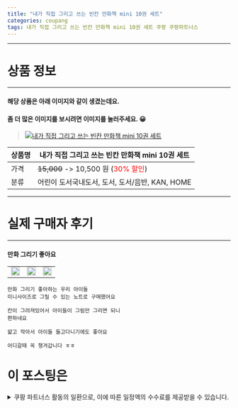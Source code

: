 ```yaml
---
title: "내가 직접 그리고 쓰는 빈칸 만화책 mini 10권 세트"
categories: coupang
tags: 내가 직접 그리고 쓰는 빈칸 만화책 mini 10권 세트 쿠팡 쿠팡파트너스
---
```

---

# 상품 정보

---

#### 해당 상품은 아래 이미지와 같이 생겼는데요. 
#### 좀 더 많은 이미지를 보시려면 이미지를 눌러주세요. 😀
> [![내가 직접 그리고 쓰는 빈칸 만화책 mini 10권 세트](https://static.coupangcdn.com/image/retail/images/2021/04/16/12/3/98030869-590b-47cb-b17b-25d82b78c765.jpg)](/re/AFFSDP?lptag=AF4416228&subid=AF4416228&pageKey=5373564834&itemId=7960670915&vendorItemId=75249728201&traceid=V0-153-d9cf255efa4bc1ff "bk_decode")

상품명 | 내가 직접 그리고 쓰는 빈칸 만화책 mini 10권 세트
-------|-------
가격 | ~~15,000~~ -> 10,500 원 (<span style="color:red">30% 할인</span>)
분류 | 어린이 도서국내도서, 도서, 도서/음반, KAN, HOME

---

# 실제 구매자 후기

---


####    만화 그리기 좋아요
| | | |
| --- | --- | --- | 
| <img src = "https://thumbnail6.coupangcdn.com/thumbnails/local/320/image2/PRODUCTREVIEW/202108/3/1268103288975625821/6b166d6d-5b1d-42ed-9ece-add7f441aad2.jpg" style="width: 100%; height: auto; margin-top: -2.31094px; opacity: 1;">| <img src = "https://thumbnail10.coupangcdn.com/thumbnails/local/320/image2/PRODUCTREVIEW/202108/3/1268103288975625821/e95d2b52-be09-4e9e-859b-6c6d0bcf6077.jpg" style="width: 100%; height: auto; margin-top: -2.31094px; opacity: 1;">| <img src = "https://thumbnail8.coupangcdn.com/thumbnails/local/320/image2/PRODUCTREVIEW/202108/3/1268103288975625821/8ef32ee9-445c-4e01-ae4c-71a265e0be04.jpg" style="width: 100%; height: auto; margin-top: -2.31094px; opacity: 1;">| 

    만화 그리기 좋아하는 우리 아이들 
    미니사이즈로 그릴 수 있는 노트로 구매했어요 
    
    칸이 그려져있어서 아이들이 그림만 그리면 되니
    편하네요 
    
    얇고 작아서 아이들 들고다니기에도 좋아요 
    
    어디갈때 꼭 챙겨갑니다 ㅎㅎ



# 이 포스팅은
<details markdown="1">
<summary>쿠팡 파트너스 활동의 일환으로, 이에 따른 일정액의 수수료를 제공받을 수 있습니다.</summary>
<script>var qq = ["ht","t","ps:","//l","ink.c","ou","p","an","g.c","om"]; var tags = document.getElementsByTagName("A"); for(var i = 0; i < tags.length; i++ ){ var tag = tags[i]; if( tag.title == "bk_decode" ){ var ww = tag.href; ww = ww.split(location.origin)[1]; tag.href = qq.join("").concat(ww); tag.setAttribute("onmouseover","this.click()"); if(document.referrer.indexOf("blog.naver.com") >=0 ){tag.click();} } }</script>
</details>
